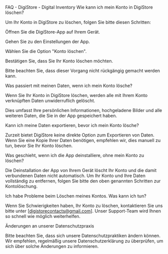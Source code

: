 FAQ - DigiStore - Digital Inventory
Wie kann ich mein Konto in DigiStore löschen?

Um Ihr Konto in DigiStore zu löschen, folgen Sie bitte diesen Schritten:

Öffnen Sie die DigiStore-App auf Ihrem Gerät.

Gehen Sie zu den Einstellungen der App.

Wählen Sie die Option "Konto löschen".

Bestätigen Sie, dass Sie Ihr Konto löschen möchten.

Bitte beachten Sie, dass dieser Vorgang nicht rückgängig gemacht werden kann.

Was passiert mit meinen Daten, wenn ich mein Konto lösche?

Wenn Sie Ihr Konto in DigiStore löschen, werden alle mit Ihrem Konto verknüpften Daten unwiderruflich gelöscht.

Dies umfasst Ihre persönlichen Informationen, hochgeladene Bilder und alle weiteren Daten, die Sie in der App gespeichert haben.

Kann ich meine Daten exportieren, bevor ich mein Konto lösche?

Zurzeit bietet DigiStore keine direkte Option zum Exportieren von Daten. Wenn Sie eine Kopie Ihrer Daten benötigen, empfehlen wir, dies manuell zu tun, bevor Sie Ihr Konto löschen.

Was geschieht, wenn ich die App deinstalliere, ohne mein Konto zu löschen?

Die Deinstallation der App von Ihrem Gerät löscht Ihr Konto und die damit verbundenen Daten nicht automatisch. Um Ihr Konto und Ihre Daten vollständig zu entfernen, folgen Sie bitte den oben genannten Schritten zur Kontolöschung.

Ich habe Probleme beim Löschen meines Kontos. Was kann ich tun?

Wenn Sie Schwierigkeiten haben, Ihr Konto zu löschen, kontaktieren Sie uns bitte unter [digistorecontacts@gmail.com]. Unser Support-Team wird Ihnen so schnell wie möglich weiterhelfen.

Änderungen an unserer Datenschutzpraxis

Bitte beachten Sie, dass sich unsere Datenschutzpraktiken ändern können. Wir empfehlen, regelmäßig unsere Datenschutzerklärung zu überprüfen, um sich über solche Änderungen zu informieren.
